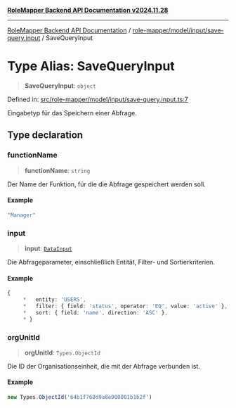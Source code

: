 [**RoleMapper Backend API Documentation v2024.11.28**](../../../../../README.md)

***

[RoleMapper Backend API Documentation](../../../../../modules.md) / [role-mapper/model/input/save-query.input](../README.md) / SaveQueryInput

# Type Alias: SaveQueryInput

> **SaveQueryInput**: `object`

Defined in: [src/role-mapper/model/input/save-query.input.ts:7](https://github.com/FlowCraft-AG/RoleMapper/blob/64577d705cc4c579b4cd41d48895a5fa1f3b9249/backend/src/role-mapper/model/input/save-query.input.ts#L7)

Eingabetyp für das Speichern einer Abfrage.

## Type declaration

### functionName

> **functionName**: `string`

Der Name der Funktion, für die die Abfrage gespeichert werden soll.

#### Example

```ts
"Manager"
```

### input

> **input**: [`DataInput`](../../data.input/type-aliases/DataInput.md)

Die Abfrageparameter, einschließlich Entität, Filter- und Sortierkriterien.

#### Example

```ts
{
     *   entity: 'USERS',
     *   filter: { field: 'status', operator: 'EQ', value: 'active' },
     *   sort: { field: 'name', direction: 'ASC' },
     * }
```

### orgUnitId

> **orgUnitId**: `Types.ObjectId`

Die ID der Organisationseinheit, die mit der Abfrage verbunden ist.

#### Example

```ts
new Types.ObjectId('64b1f768d9a8e900001b1b2f')
```
